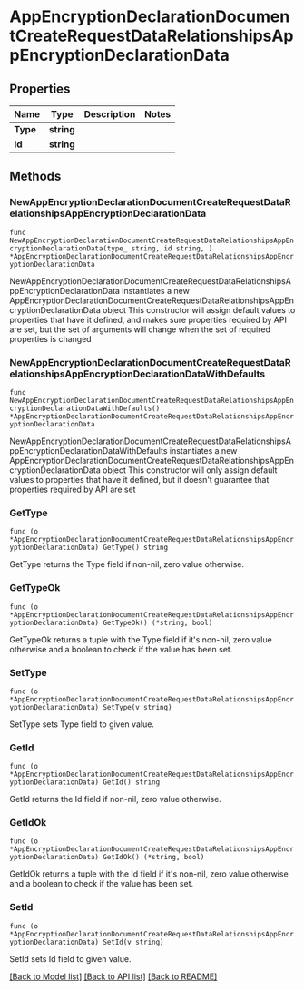 # AppEncryptionDeclarationDocumentCreateRequestDataRelationshipsAppEncryptionDeclarationData

## Properties

Name | Type | Description | Notes
------------ | ------------- | ------------- | -------------
**Type** | **string** |  | 
**Id** | **string** |  | 

## Methods

### NewAppEncryptionDeclarationDocumentCreateRequestDataRelationshipsAppEncryptionDeclarationData

`func NewAppEncryptionDeclarationDocumentCreateRequestDataRelationshipsAppEncryptionDeclarationData(type_ string, id string, ) *AppEncryptionDeclarationDocumentCreateRequestDataRelationshipsAppEncryptionDeclarationData`

NewAppEncryptionDeclarationDocumentCreateRequestDataRelationshipsAppEncryptionDeclarationData instantiates a new AppEncryptionDeclarationDocumentCreateRequestDataRelationshipsAppEncryptionDeclarationData object
This constructor will assign default values to properties that have it defined,
and makes sure properties required by API are set, but the set of arguments
will change when the set of required properties is changed

### NewAppEncryptionDeclarationDocumentCreateRequestDataRelationshipsAppEncryptionDeclarationDataWithDefaults

`func NewAppEncryptionDeclarationDocumentCreateRequestDataRelationshipsAppEncryptionDeclarationDataWithDefaults() *AppEncryptionDeclarationDocumentCreateRequestDataRelationshipsAppEncryptionDeclarationData`

NewAppEncryptionDeclarationDocumentCreateRequestDataRelationshipsAppEncryptionDeclarationDataWithDefaults instantiates a new AppEncryptionDeclarationDocumentCreateRequestDataRelationshipsAppEncryptionDeclarationData object
This constructor will only assign default values to properties that have it defined,
but it doesn't guarantee that properties required by API are set

### GetType

`func (o *AppEncryptionDeclarationDocumentCreateRequestDataRelationshipsAppEncryptionDeclarationData) GetType() string`

GetType returns the Type field if non-nil, zero value otherwise.

### GetTypeOk

`func (o *AppEncryptionDeclarationDocumentCreateRequestDataRelationshipsAppEncryptionDeclarationData) GetTypeOk() (*string, bool)`

GetTypeOk returns a tuple with the Type field if it's non-nil, zero value otherwise
and a boolean to check if the value has been set.

### SetType

`func (o *AppEncryptionDeclarationDocumentCreateRequestDataRelationshipsAppEncryptionDeclarationData) SetType(v string)`

SetType sets Type field to given value.


### GetId

`func (o *AppEncryptionDeclarationDocumentCreateRequestDataRelationshipsAppEncryptionDeclarationData) GetId() string`

GetId returns the Id field if non-nil, zero value otherwise.

### GetIdOk

`func (o *AppEncryptionDeclarationDocumentCreateRequestDataRelationshipsAppEncryptionDeclarationData) GetIdOk() (*string, bool)`

GetIdOk returns a tuple with the Id field if it's non-nil, zero value otherwise
and a boolean to check if the value has been set.

### SetId

`func (o *AppEncryptionDeclarationDocumentCreateRequestDataRelationshipsAppEncryptionDeclarationData) SetId(v string)`

SetId sets Id field to given value.



[[Back to Model list]](../README.md#documentation-for-models) [[Back to API list]](../README.md#documentation-for-api-endpoints) [[Back to README]](../README.md)


